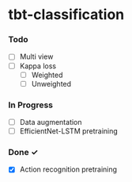 # tbt-classification

### Todo
- [ ] Multi view
- [ ] Kappa loss  
  - [ ] Weighted
  - [ ] Unweighted

### In Progress

- [ ] Data augmentation
- [ ] EfficientNet-LSTM pretraining 

### Done ✓
- [x] Action recognition pretraining
